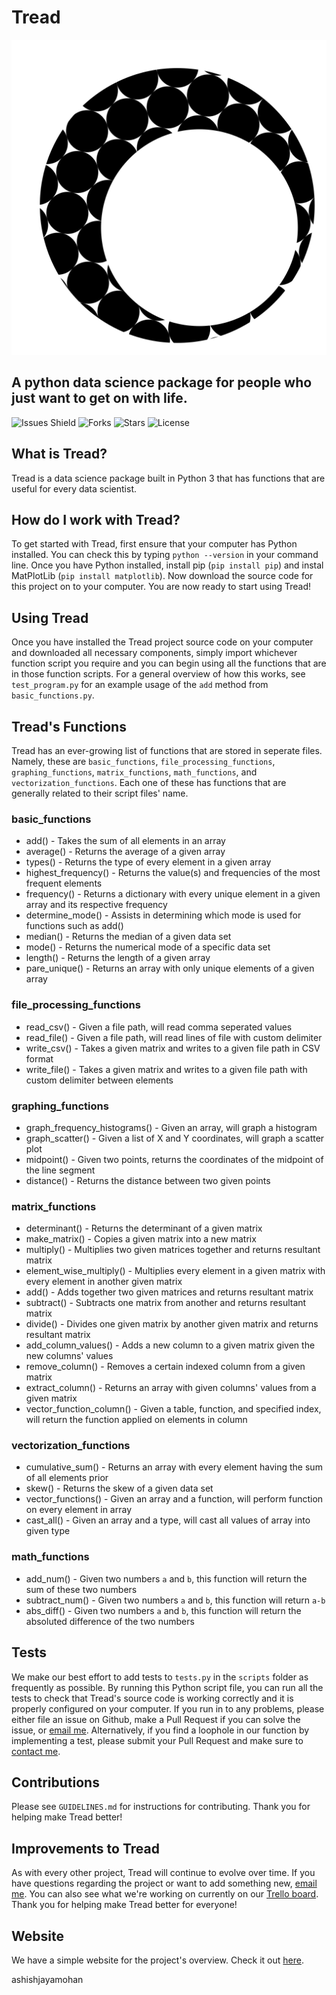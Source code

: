 # Tread
![Logo](https://raw.githubusercontent.com/ashishjayamohan/Tread/logos/icons/logo.svg)
## A python data science package for people who just want to get on with life.
![Issues Shield](https://img.shields.io/github/issues/ashishjayamohan/Tread)
![Forks](https://img.shields.io/github/forks/ashishjayamohan/Tread)
![Stars](https://img.shields.io/github/stars/ashishjayamohan/Tread)
![License](https://img.shields.io/github/license/ashishjayamohan/Tread)

## What is Tread?
Tread is a data science package built in Python 3 that has functions that are useful for every data scientist.

## How do I work with Tread?
To get started with Tread, first ensure that your computer has Python installed. You can check this by typing `python --version` in your command line. Once you have Python installed, install pip (`pip install pip`) and instal MatPlotLib (`pip install matplotlib`). Now download the source code for this project on to your computer. You are now ready to start using Tread!

## Using Tread
Once you have installed the Tread project source code on your computer and downloaded all necessary components, simply import whichever function script you require and you can begin using all the functions that are in those function scripts. For a general overview of how this works, see `test_program.py` for an example usage of the `add` method from `basic_functions.py`.

## Tread's Functions
Tread has an ever-growing list of functions that are stored in seperate files. Namely, these are `basic_functions`, `file_processing_functions`, `graphing_functions`, `matrix_functions`, `math_functions`, and `vectorization_functions`. Each one of these has functions that are generally related to their script files' name.
### basic_functions
* add() - Takes the sum of all elements in an array
* average() - Returns the average of a given array
* types() - Returns the type of every element in a given array
* highest_frequency() - Returns the value(s) and frequencies of the most frequent elements
* frequency() - Returns a dictionary with every unique element in a given array and its respective frequency
* determine_mode() - Assists in determining which mode is used for functions such as add()
* median() - Returns the median of a given data set
* mode() - Returns the numerical mode of a specific data set
* length() - Returns the length of a given array
* pare_unique() - Returns an array with only unique elements of a given array
### file_processing_functions
* read_csv() - Given a file path, will read comma seperated values
* read_file() - Given a file path, will read lines of file with  custom delimiter
* write_csv() - Takes a given matrix and writes to a given file path in CSV format
* write_file() - Takes a given matrix and writes to a given file path with custom delimiter between elements
### graphing_functions
* graph_frequency_histograms() - Given an array, will graph a histogram
* graph_scatter() - Given a list of X and Y coordinates, will graph a scatter plot
* midpoint() - Given two points, returns the coordinates of the midpoint of the line segment
* distance() - Returns the distance between two given points
### matrix_functions
* determinant() - Returns the determinant of a given matrix
* make_matrix() - Copies a given matrix into a new matrix
* multiply() - Multiplies two given matrices together and returns resultant matrix
* element_wise_multiply() - Multiplies every element in a given matrix with every element in another given matrix
* add() - Adds together two given matrices and returns resultant matrix
* subtract() - Subtracts one matrix from another and returns resultant matrix
* divide() - Divides one given matrix by another given matrix and returns resultant matrix
* add_column_values() - Adds a new column to a given matrix given the new columns' values
* remove_column() - Removes a certain indexed column from a given matrix
* extract_column() - Returns an array with given columns' values from a given matrix
* vector_function_column() - Given a table, function, and specified index, will return the function applied on elements in column
### vectorization_functions
* cumulative_sum() - Returns an array with every element having the sum of all elements prior
* skew() - Returns the skew of a given data set
* vector_functions() - Given an array and a function, will perform function on every element in array
* cast_all() - Given an array and a type, will cast all values of array into given type
### math_functions
* add_num() - Given two numbers `a` and `b`, this function will return the sum of these two numbers
* subtract_num() - Given two numbers `a` and `b`, this function will return `a-b`
* abs_diff() - Given two numbers `a` and `b`, this function will return the absoluted difference of the two numbers

## Tests
We make our best effort to add tests to `tests.py` in the `scripts` folder as frequently as possible. By running this Python script file, you can run all the tests to check that Tread's source code is working correctly and it is properly configured on your computer. If you run in to any problems, please either file an issue on Github, make a Pull Request if you can solve the issue, or [email me](mailto:ashishjayamohan@gmail.com). Alternatively, if you find a loophole in our function by implementing a test, please submit your Pull Request and make sure to [contact me](mailto:ashishjayamohan@gmail.com).

## Contributions
Please see `GUIDELINES.md` for instructions for contributing. Thank you for helping make Tread better!

## Improvements to Tread
As with every other project, Tread will continue to evolve over time. If you have questions regarding the project or want to add something new, [email me](mailto:ashishjayamohan@gmail.com). You can also see what we're working on currently on our [Trello board](https://trello.com/b/0RSsd0EO/tread). Thank you for helping make Tread better for everyone!

## Website
We have a simple website for the project's overview. Check it out [here](https://ashishjayamohan.github.io/tread.web/).

ashishjayamohan
